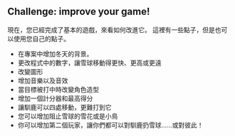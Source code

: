 ## Challenge: improve your game!
現在，您已經完成了基本的遊戲，來看如何改進它。 這裡有一些點子，但是也可以使用您自己的點子。

+ 在專案中增加冬天的背景。
+ 更改程式中的數字，讓雪球移動得更快、更高或更遠
+ 改變圖形
+ 增加音樂以及音效
+ 當目標被打中時改變角色造型
+ 增加一個計分器和最高得分
+ 讓馴鹿可以四處移動，更難打到它
+ 您可以增加阻止雪球的雪花或是小鳥
+ 你可以增加第二個玩家，讓你們都可以對馴鹿扔雪球……或對彼此！
